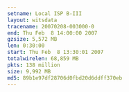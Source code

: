 ```yaml
---
setname: Local ISP B-III
layout: witsdata
tracename: 20070208-003000-0
end: Thu Feb  8 14:00:00 2007
gzsize: 5,572 MB
len: 0:30:00
start: Thu Feb  8 13:30:01 2007
totalwirelen: 68,859 MB
pkts: 138 million
size: 9,992 MB
md5: 89b1e97df28706d0fbd20d6ddff370eb
---
```


